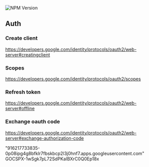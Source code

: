 ![NPM Version](https://img.shields.io/npm/v/@effect-ak/google-api)

## Auth

### Create client
https://developers.google.com/identity/protocols/oauth2/web-server#creatingclient


### Scopes
https://developers.google.com/identity/protocols/oauth2/scopes

### Refresh token
https://developers.google.com/identity/protocols/oauth2/web-server#offline

### Exchange oauth code
https://developers.google.com/identity/protocols/oauth2/web-server#exchange-authorization-code

"916217733835-0p08ipg4g8bfklr7fbskbcp2l3j0hnf7.apps.googleusercontent.com"
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